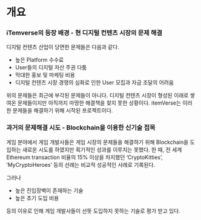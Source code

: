 # 개요

### iTemverse의 등장 배경 - 현 디지털 컨텐츠 시장의 문제 해결

디지털 컨텐츠 산업이 당면한 문제들은 다음과 같다.

* 높은 Platform 수수료&#x20;
* User들의 디지털 자산 주권 다툼&#x20;
* 막대한 홍보 및 마케팅 비용&#x20;
* 디지털 컨텐츠 시장 경쟁의 심화로 인한 User 모집과 자금 조달의 어려움

위의 문제들은 최근에 부각된 문제들이 아니다. 디지털 컨텐츠 시장이 형성된 이래로 쌓여온 문제들이지만 아직까지 마땅한 해결책을 찾지 못한 상황이다. itemVerse는 이러한 문제들을 해결하기 위해 시작된 프로젝트이다.



### 과거의 문제해결 시도 - Blockchain을 이용한 신기술 접목

게임 분야에서 게임 개발사들은 게임 시장의 문제들을 해결하기 위해 Blockchain을 도입하는 새로운 시도를 하였지만 획기적인 성과를 이루지는 못했다. 한 때, 전 세계 Ethereum transaction 비율의 15% 이상을 차지했던 ‘CryptoKitties’, ’MyCryptoHeroes’ 등의 선례는 비교적 성공적인 사례로 기록된다.&#x20;

그러나

* 높은 진입장벽이 존재하는 기술&#x20;
* 높은 초기 도입 비용

등의 이유로 인해 게임 개발사들이 선뜻 도입하지 못하는 기술로 평가 받고 있다.
